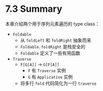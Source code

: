 # 7.3 Summary

本章介绍两个用于序列元素遍历的 type class：

* `Foldable`
  + 从 `foldLeft` 和 `foldRight` 抽象而来
  + `Foldable.foldRight` 是栈安全的
  + `Foldable` 定义了一些有用函数
* `Traverse`
  + `F[G[A]]` -> `G[F[A]]`
    - `F` 有 `Traverse` 实例
    - `G` 有 `Applicative` 实例
  + 将多行 `fold` 代码简化为一行 `traverse`
  

